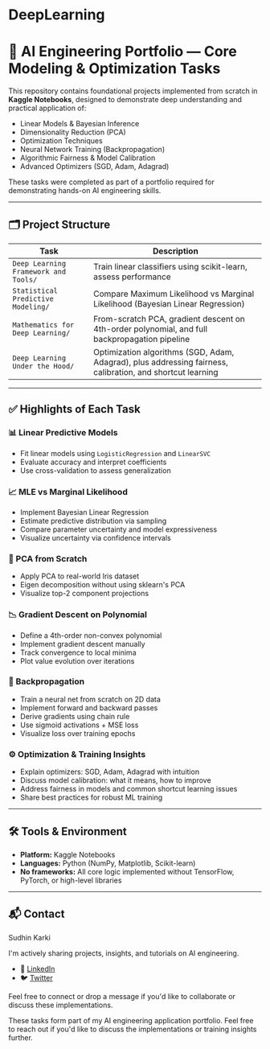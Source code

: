 # DeepLearning

# 🧠 AI Engineering Portfolio — Core Modeling & Optimization Tasks

This repository contains foundational projects implemented from scratch in **Kaggle Notebooks**, designed to demonstrate deep understanding and practical application of:

- Linear Models & Bayesian Inference  
- Dimensionality Reduction (PCA)  
- Optimization Techniques  
- Neural Network Training (Backpropagation)  
- Algorithmic Fairness & Model Calibration  
- Advanced Optimizers (SGD, Adam, Adagrad)

These tasks were completed as part of a portfolio required for demonstrating hands-on AI engineering skills.

---

## 🗂️ Project Structure

| Task | Description |
|------|-------------|
| `Deep Learning Framework and Tools/` | Train linear classifiers using scikit-learn, assess performance |
| `Statistical Predictive Modeling/` | Compare Maximum Likelihood vs Marginal Likelihood (Bayesian Linear Regression) |
| `Mathematics for Deep Learning/` | From-scratch PCA, gradient descent on 4th-order polynomial, and full backpropagation pipeline |
| `Deep Learning Under the Hood/` | Optimization algorithms (SGD, Adam, Adagrad), plus addressing fairness, calibration, and shortcut learning |

---

## ✅ Highlights of Each Task

### 📊 Linear Predictive Models
- Fit linear models using `LogisticRegression` and `LinearSVC`
- Evaluate accuracy and interpret coefficients
- Use cross-validation to assess generalization

### 📈 MLE vs Marginal Likelihood
- Implement Bayesian Linear Regression
- Estimate predictive distribution via sampling
- Compare parameter uncertainty and model expressiveness
- Visualize uncertainty via confidence intervals

### 🧮 PCA from Scratch
- Apply PCA to real-world Iris dataset
- Eigen decomposition without using sklearn's PCA
- Visualize top-2 component projections

### 📉 Gradient Descent on Polynomial
- Define a 4th-order non-convex polynomial
- Implement gradient descent manually
- Track convergence to local minima
- Plot value evolution over iterations

### 🔁 Backpropagation
- Train a neural net from scratch on 2D data
- Implement forward and backward passes
- Derive gradients using chain rule
- Use sigmoid activations + MSE loss
- Visualize loss over training epochs

### ⚙️ Optimization & Training Insights
- Explain optimizers: SGD, Adam, Adagrad with intuition
- Discuss model calibration: what it means, how to improve
- Address fairness in models and common shortcut learning issues
- Share best practices for robust ML training

---

## 🛠️ Tools & Environment

- **Platform:** Kaggle Notebooks  
- **Languages:** Python (NumPy, Matplotlib, Scikit-learn)  
- **No frameworks:** All core logic implemented without TensorFlow, PyTorch, or high-level libraries

---

## 📬 Contact

Sudhin Karki

I'm actively sharing projects, insights, and tutorials on AI engineering.

- 📘 [LinkedIn](https://www.linkedin.com/in/sudhin-karki-bbb572237/)
- 🐦 [Twitter](https://x.com/SudhinKarki)

Feel free to connect or drop a message if you'd like to collaborate or discuss these implementations.


These tasks form part of my AI engineering application portfolio. Feel free to reach out if you'd like to discuss the implementations or training insights further.


